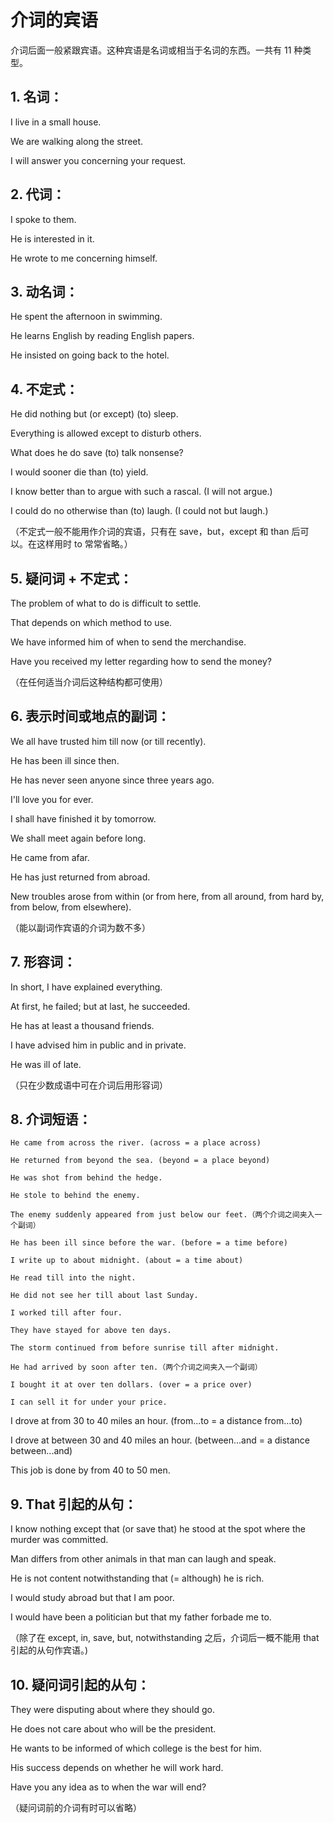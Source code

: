 # 介词的宾语

介词后面一般紧跟宾语。这种宾语是名词或相当于名词的东西。一共有 11 种类型。

## 1. 名词：

I live in a small house.

We are walking along the street.

I will answer you concerning your request.

## 2. 代词：

I spoke to them.

He is interested in it.

He wrote to me concerning himself.

## 3. 动名词：

He spent the afternoon in swimming.

He learns English by reading English papers.

He insisted on going back to the hotel.

## 4. 不定式：

He did nothing but (or except) (to) sleep.

Everything is allowed except to disturb others. 

What does he do save (to) talk nonsense? 

I would sooner die than (to) yield. 

I know better than to argue with such a rascal. (I will not argue.)

I could do no otherwise than (to) laugh. (I could not but laugh.)

（不定式一般不能用作介词的宾语，只有在 save，but，except 和 than 后可以。在这样用时 to 常常省略。）

## 5. 疑问词 + 不定式：

The problem of what to do is difficult to settle.

That depends on which method to use.

We have informed him of when to send the merchandise. 

Have you received my letter regarding how to send the money? 

（在任何适当介词后这种结构都可使用）

## 6. 表示时间或地点的副词：

We all have trusted him till now (or till recently).

He has been ill since then.

He has never seen anyone since three years ago.

I'll love you for ever.

I shall have finished it by tomorrow. 

We shall meet again before long.

He came from afar.

He has just returned from abroad.

New troubles arose from within (or from here, from all around, from hard by, from below, from elsewhere).

（能以副词作宾语的介词为数不多）

## 7. 形容词：

In short, I have explained everything. 

At first, he failed; but at last, he succeeded.

He has at least a thousand friends.

I have advised him in public and in private.

He was ill of late.

（只在少数成语中可在介词后用形容词）

## 8. 介词短语：

```text
He came from across the river. (across = a place across) 

He returned from beyond the sea. (beyond = a place beyond) 

He was shot from behind the hedge.

He stole to behind the enemy. 

The enemy suddenly appeared from just below our feet.（两个介词之间夹入一个副词）
```

```text
He has been ill since before the war. (before = a time before)

I write up to about midnight. (about = a time about) 

He read till into the night.

He did not see her till about last Sunday.

I worked till after four.

They have stayed for above ten days.

The storm continued from before sunrise till after midnight. 

He had arrived by soon after ten.（两个介词之间夹入一个副词）
```

```text
I bought it at over ten dollars. (over = a price over)

I can sell it for under your price.
```

I drove at from 30 to 40 miles an hour. (from...to = a distance from...to) 

I drove at between 30 and 40 miles an hour. (between...and = a distance between...and)

This job is done by from 40 to 50 men.

## 9. That 引起的从句：

I know nothing except that (or save that) he stood at the spot where the murder was committed.

Man differs from other animals in that man can laugh and speak. 

He is not content notwithstanding that (= although) he is rich. 

I would study abroad but that I am poor. 

I would have been a politician but that my father forbade me to. 

（除了在 except, in, save, but, notwithstanding 之后，介词后一概不能用 that 引起的从句作宾语。)

## 10. 疑问词引起的从句：

They were disputing about where they should go. 

He does not care about who will be the president.

He wants to be informed of which college is the best for him.

His success depends on whether he will work hard. 

Have you any idea as to when the war will end?

（疑问词前的介词有时可以省略）
